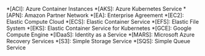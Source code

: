 *[ACI]: Azure Container Instances
*[AKS]: Azure Kubernetes Service
*[APN]: Amazon Partner Network
*[EA]: Enterprise Agreement
*[EC2]: Elastic Compute Cloud
*[ECS]: Elastic Container Service
*[EFS]: Elastic File System
*[EKS]: Elastic Container Service for Kubernetes
*[GCE]: Google Compute Engine
*[IDaaS]: Identity as a Service
*[MARS]: Microsoft Azure Recovery Services
*[S3]: Simple Storage Service
*[SQS]: Simple Queue Service